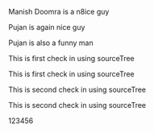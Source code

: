 Manish Doomra is a n8ice guy

Pujan is again nice guy

Pujan is also a funny man

This is first check in using sourceTree

This is first check in using sourceTree

This is second check in using sourceTree

This is second check in using sourceTree

123456
